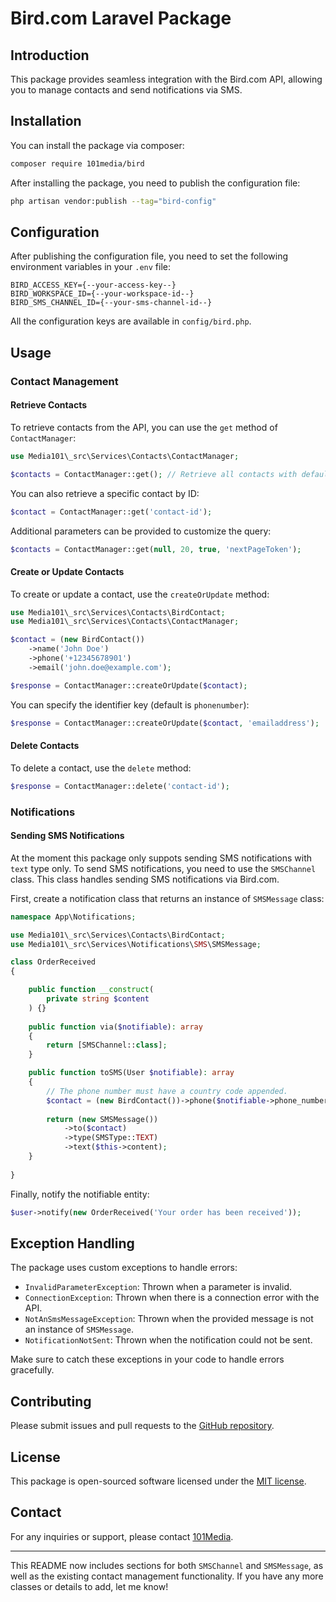 # Bird.com Laravel Package

## Introduction

This package provides seamless integration with the Bird.com API, allowing you to manage contacts and send notifications via SMS.

## Installation

You can install the package via composer:

```bash
composer require 101media/bird
```

After installing the package, you need to publish the configuration file:

```bash
php artisan vendor:publish --tag="bird-config"
```

## Configuration

After publishing the configuration file, you need to set the following environment variables in your `.env` file:

```env
BIRD_ACCESS_KEY={--your-access-key--}
BIRD_WORKSPACE_ID={--your-workspace-id--}
BIRD_SMS_CHANNEL_ID={--your-sms-channel-id--}
```

All the configuration keys are available in `config/bird.php`.


## Usage

### Contact Management

#### Retrieve Contacts

To retrieve contacts from the API, you can use the `get` method of `ContactManager`:

```php
use Media101\_src\Services\Contacts\ContactManager;

$contacts = ContactManager::get(); // Retrieve all contacts with default settings
```

You can also retrieve a specific contact by ID:

```php
$contact = ContactManager::get('contact-id');
```

Additional parameters can be provided to customize the query:

```php
$contacts = ContactManager::get(null, 20, true, 'nextPageToken');
```

#### Create or Update Contacts

To create or update a contact, use the `createOrUpdate` method:

```php
use Media101\_src\Services\Contacts\BirdContact;
use Media101\_src\Services\Contacts\ContactManager;

$contact = (new BirdContact())
    ->name('John Doe')
    ->phone('+12345678901')
    ->email('john.doe@example.com');

$response = ContactManager::createOrUpdate($contact);
```

You can specify the identifier key (default is `phonenumber`):

```php
$response = ContactManager::createOrUpdate($contact, 'emailaddress');
```

#### Delete Contacts

To delete a contact, use the `delete` method:

```php
$response = ContactManager::delete('contact-id');
```

### Notifications

#### Sending SMS Notifications

At the moment this package only suppots sending SMS notifications with `text` type only. To send SMS notifications, you need to use the `SMSChannel` class. This class handles sending SMS notifications via Bird.com.

First, create a notification class that returns an instance of `SMSMessage` class:

```php
namespace App\Notifications;

use Media101\_src\Services\Contacts\BirdContact;
use Media101\_src\Services\Notifications\SMS\SMSMessage;

class OrderReceived
{

    public function __construct(
        private string $content
    ) {}
    
    public function via($notifiable): array
    {
        return [SMSChannel::class];
    }

    public function toSMS(User $notifiable): array
    {
        // The phone number must have a country code appended.
        $contact = (new BirdContact())->phone($notifiable->phone_number);
        
        return (new SMSMessage())
            ->to($contact)
            ->type(SMSType::TEXT)
            ->text($this->content);
    }
    
}
```
Finally, notify the notifiable entity:

```php
$user->notify(new OrderReceived('Your order has been received'));
```

## Exception Handling

The package uses custom exceptions to handle errors:

- `InvalidParameterException`: Thrown when a parameter is invalid.
- `ConnectionException`: Thrown when there is a connection error with the API.
- `NotAnSmsMessageException`: Thrown when the provided message is not an instance of `SMSMessage`.
- `NotificationNotSent`: Thrown when the notification could not be sent.

Make sure to catch these exceptions in your code to handle errors gracefully.

## Contributing

Please submit issues and pull requests to the [GitHub repository](https://github.com/101media/bird).

## License

This package is open-sourced software licensed under the [MIT license](LICENSE).

## Contact

For any inquiries or support, please contact [101Media](mailto:webapps@101media.nl).

---

This README now includes sections for both `SMSChannel` and `SMSMessage`, as well as the existing contact management functionality. If you have any more classes or details to add, let me know!
